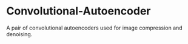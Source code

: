 # Convolutional-Autoencoder
A pair of convolutional autoencoders used for image compression and denoising.
